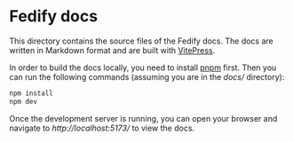 Fedify docs
===========

This directory contains the source files of the Fedify docs.  The docs are
written in Markdown format and are built with [VitePress].

In order to build the docs locally, you need to install [pnpm]
first.  Then you can run the following commands (assuming you are in
the *docs/* directory):

~~~~ bash
npm install
npm dev
~~~~

Once the development server is running, you can open your browser and navigate
to *http://localhost:5173/* to view the docs.

[VitePress]: https://vitepress.dev/
[pnpm]: https://pnpm.io/
